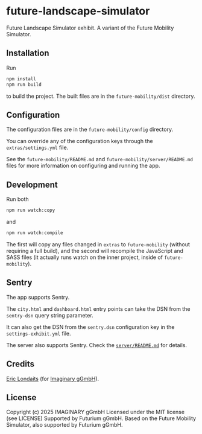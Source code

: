 # future-landscape-simulator
Future Landscape Simulator exhibit. A variant of the Future Mobility Simulator.

## Installation

Run

```bash
npm install
npm run build
```

to build the project. The built files are in the `future-mobility/dist` directory.

## Configuration

The configuration files are in the `future-mobility/config` directory.

You can override any of the configuration keys through the `extras/settings.yml` file.

See the `future-mobility/README.md` and `future-mobility/server/README.md` files for more information on configuring and 
running the app.

## Development

Run both

```bash
npm run watch:copy
```

and

```bash
npm run watch:compile
```

The first will copy any files changed in `extras` to `future-mobility` (without requiring a full build), and
the second will recompile the JavaScript and SASS files (it actually runs watch on the inner
project, inside of `future-mobility`).

## Sentry

The app supports Sentry.

The `city.html` and `dashboard.html` entry points can take the DSN from the `sentry-dsn` query
string parameter.

It can also get the DSN from the `sentry.dsn` configuration key in the  `settings-exhibit.yml` file.

The server also supports Sentry. Check the [`server/README.md`](server/README.md) for details.

## Credits

[Eric Londaits](https://github.com/elondaits) (for [Imaginary gGmbH](https://about.imaginary.org)).

## License

Copyright (c) 2025 IMAGINARY gGmbH
Licensed under the MIT license (see LICENSE)
Supported by Futurium gGmbH.
Based on the Future Mobility Simulator, also supported by Futurium gGmbH.
